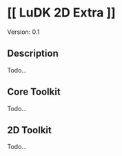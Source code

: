 # [[ LuDK 2D Extra ]]

Version: 0.1

## Description

Todo...

## Core Toolkit

Todo...

## 2D Toolkit

Todo...